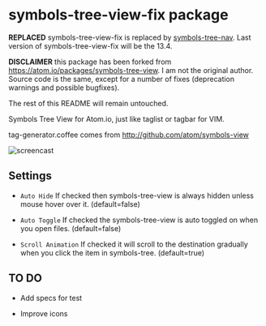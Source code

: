 # symbols-tree-view-fix package

**REPLACED** symbols-tree-view-fix is replaced by [symbols-tree-nav](https://atom.io/packages/symbols-tree-nav). Last version of symbols-tree-view-fix will be the 13.4.

**DISCLAIMER** this package has been forked from https://atom.io/packages/symbols-tree-view. I am not the original author. Source code is the same, except for a number of fixes (deprecation warnings and possible bugfixes).

The rest of this README will remain untouched.

Symbols Tree View for Atom.io, just like taglist or tagbar for VIM.

tag-generator.coffee comes from http://github.com/atom/symbols-view

![screencast](https://raw.githubusercontent.com/xndcn/symbols-tree-view/master/screencast.gif?raw=true)

## Settings

* `Auto Hide` If checked then symbols-tree-view is always hidden unless mouse hover over it. (default=false)

* `Auto Toggle` If checked the symbols-tree-view is auto toggled on when you open files. (default=false)

* `Scroll Animation` If checked it will scroll to the destination gradually when you click the item in symbols-tree. (default=true)

## TO DO

* Add specs for test

* Improve icons
